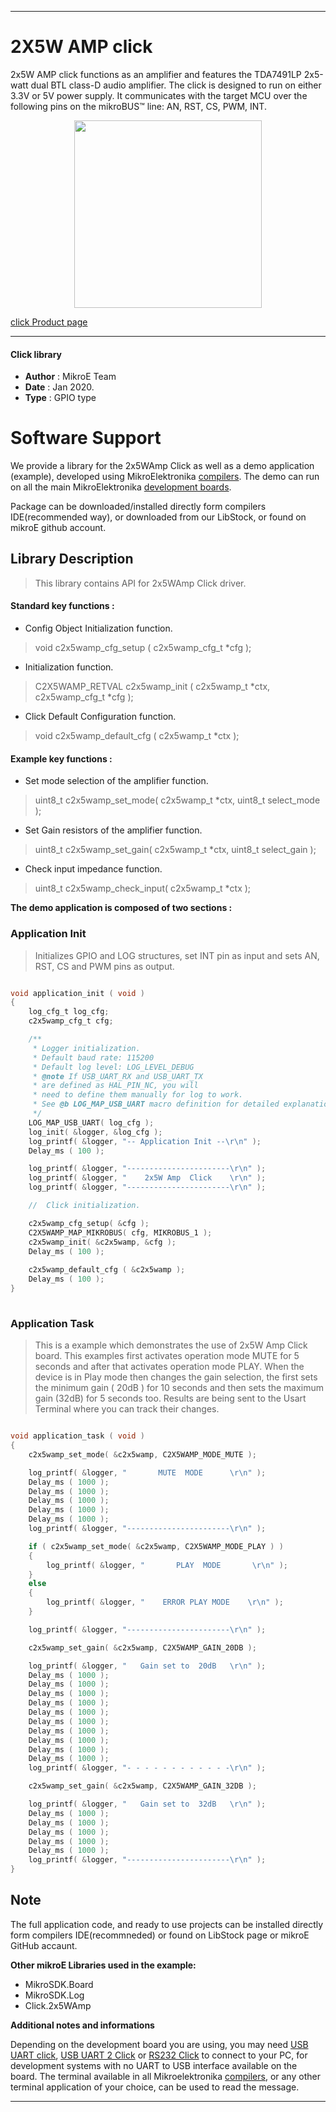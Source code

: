 
---
# 2X5W AMP click

 2x5W AMP click functions as an amplifier and features the TDA7491LP 2x5-watt dual BTL class-D audio amplifier. The click is designed to run on either 3.3V or 5V power supply. It communicates with the target MCU over the following pins on the mikroBUS™ line: AN, RST, CS, PWM, INT.

<p align="center">
  <img src="https://download.mikroe.com/images/click_for_ide/2x5wamp_click.png" height=300px>
</p>

[click Product page](https://www.mikroe.com/2x5w-amp-click)

---


#### Click library 

- **Author**        : MikroE Team
- **Date**          : Jan 2020.
- **Type**          : GPIO type


# Software Support

We provide a library for the 2x5WAmp Click 
as well as a demo application (example), developed using MikroElektronika 
[compilers](https://shop.mikroe.com/compilers). 
The demo can run on all the main MikroElektronika [development boards](https://shop.mikroe.com/development-boards).

Package can be downloaded/installed directly form compilers IDE(recommended way), or downloaded from our LibStock, or found on mikroE github account. 

## Library Description

> This library contains API for 2x5WAmp Click driver.

#### Standard key functions :

- Config Object Initialization function.
> void c2x5wamp_cfg_setup ( c2x5wamp_cfg_t *cfg ); 
 
- Initialization function.
> C2X5WAMP_RETVAL c2x5wamp_init ( c2x5wamp_t *ctx, c2x5wamp_cfg_t *cfg );

- Click Default Configuration function.
> void c2x5wamp_default_cfg ( c2x5wamp_t *ctx );


#### Example key functions :

- Set mode selection of the amplifier function. 
> uint8_t c2x5wamp_set_mode( c2x5wamp_t *ctx, uint8_t select_mode );

- Set Gain resistors of the amplifier function.
> uint8_t c2x5wamp_set_gain( c2x5wamp_t *ctx, uint8_t select_gain );

- Check input impedance function.
> uint8_t c2x5wamp_check_input( c2x5wamp_t *ctx );


**The demo application is composed of two sections :**

### Application Init 

>
> Initializes GPIO and LOG structures,
> set INT pin as input and sets AN, RST, CS and PWM pins as output.
> 

```c

void application_init ( void )
{
    log_cfg_t log_cfg;
    c2x5wamp_cfg_t cfg;

    /** 
     * Logger initialization.
     * Default baud rate: 115200
     * Default log level: LOG_LEVEL_DEBUG
     * @note If USB_UART_RX and USB_UART_TX 
     * are defined as HAL_PIN_NC, you will 
     * need to define them manually for log to work. 
     * See @b LOG_MAP_USB_UART macro definition for detailed explanation.
     */
    LOG_MAP_USB_UART( log_cfg );
    log_init( &logger, &log_cfg );
    log_printf( &logger, "-- Application Init --\r\n" );
    Delay_ms ( 100 );

    log_printf( &logger, "-----------------------\r\n" );
    log_printf( &logger, "    2x5W Amp  Click    \r\n" );
    log_printf( &logger, "-----------------------\r\n" );

    //  Click initialization.

    c2x5wamp_cfg_setup( &cfg );
    C2X5WAMP_MAP_MIKROBUS( cfg, MIKROBUS_1 );
    c2x5wamp_init( &c2x5wamp, &cfg );
    Delay_ms ( 100 );
    
    c2x5wamp_default_cfg ( &c2x5wamp );
    Delay_ms ( 100 );
}
  
```

### Application Task

>
> This is a example which demonstrates the use of 2x5W Amp Click board.
> This examples first activates operation mode MUTE for 5 seconds and after that activates operation mode PLAY.
> When the device is in Play mode then changes the gain selection, the first sets the minimum gain ( 20dB ) for 10 seconds
> and then sets the maximum gain (32dB) for 5 seconds too.
> Results are being sent to the Usart Terminal where you can track their changes.
> 

```c

void application_task ( void )
{
    c2x5wamp_set_mode( &c2x5wamp, C2X5WAMP_MODE_MUTE );

    log_printf( &logger, "       MUTE  MODE      \r\n" );
    Delay_ms ( 1000 );
    Delay_ms ( 1000 );
    Delay_ms ( 1000 );
    Delay_ms ( 1000 );
    Delay_ms ( 1000 );
    log_printf( &logger, "-----------------------\r\n" );

    if ( c2x5wamp_set_mode( &c2x5wamp, C2X5WAMP_MODE_PLAY ) )
    {
        log_printf( &logger, "       PLAY  MODE       \r\n" );
    }
    else
    {
        log_printf( &logger, "    ERROR PLAY MODE    \r\n" );
    }

    log_printf( &logger, "-----------------------\r\n" );

    c2x5wamp_set_gain( &c2x5wamp, C2X5WAMP_GAIN_20DB );

    log_printf( &logger, "   Gain set to  20dB   \r\n" );
    Delay_ms ( 1000 );
    Delay_ms ( 1000 );
    Delay_ms ( 1000 );
    Delay_ms ( 1000 );
    Delay_ms ( 1000 );
    Delay_ms ( 1000 );
    Delay_ms ( 1000 );
    Delay_ms ( 1000 );
    Delay_ms ( 1000 );
    Delay_ms ( 1000 );
    log_printf( &logger, "- - - - - - - - - - - -\r\n" );

    c2x5wamp_set_gain( &c2x5wamp, C2X5WAMP_GAIN_32DB );

    log_printf( &logger, "   Gain set to  32dB   \r\n" );
    Delay_ms ( 1000 );
    Delay_ms ( 1000 );
    Delay_ms ( 1000 );
    Delay_ms ( 1000 );
    Delay_ms ( 1000 );
    log_printf( &logger, "-----------------------\r\n" );
}

```

## Note

The full application code, and ready to use projects can be  installed directly form compilers IDE(recommneded) or found on LibStock page or mikroE GitHub accaunt.

**Other mikroE Libraries used in the example:** 

- MikroSDK.Board
- MikroSDK.Log
- Click.2x5WAmp

**Additional notes and informations**

Depending on the development board you are using, you may need 
[USB UART click](https://shop.mikroe.com/usb-uart-click), 
[USB UART 2 Click](https://shop.mikroe.com/usb-uart-2-click) or 
[RS232 Click](https://shop.mikroe.com/rs232-click) to connect to your PC, for 
development systems with no UART to USB interface available on the board. The 
terminal available in all Mikroelektronika 
[compilers](https://shop.mikroe.com/compilers), or any other terminal application 
of your choice, can be used to read the message.



---
